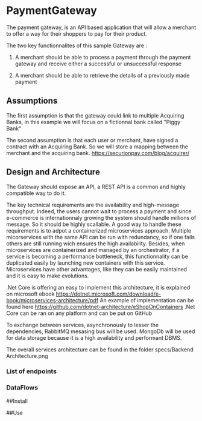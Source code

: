 # PaymentGateway

The payment gateway, is an API based application that will allow a merchant to offer a way for their shoppers to pay for their product.

The two key functionnalites of this sample Gateway are :
1. A merchant should be able to process a payment through the payment gateway and receive either a successful or unsuccessful response 

2. A merchant should be able to retrieve the details of a previously made payment

## Assumptions

The first assumption is that the gateway could link to multiple Acquiring Banks, in this example we will focus on a fictionnal bank called "Piggy Bank"

The second assumption is that each user or merchant, have signed a contract with an Acquiring Bank. So we will store a mapping between the merchant and the acquiring bank. https://securionpay.com/blog/acquirer/


## Design and Architecture

The Gateway should expose an API, a REST API is a common and highly compatible way to do it. 

The key technical requirements are the availability and high-message throughput. Indeed, the users cannot wait to process a payment and since e-commerce is internationnaly growing the system should handle millions of message. 
So it should be highly scallable. 
A good way to handle these requirements is to adpot a containerized microservices approach. Multiple micorservices with the same API can be run with redundancy, so if one fails others are still running wich ensures the high availability. Besides, when microservices are containerized and managed by an orchestrator, if a service is becoming a performance bottleneck, this functionnality can be duplicated easily by launching new containers with this service.
Microservices have other advantages, like they can be easily maintained and it is easy to make evolutions.

.Net Core is offering an easy to implement this architecture, it is explained on microsoft ebook https://dotnet.microsoft.com/download/e-book/microservices-architecture/pdf
An example of implementation can be found here https://github.com/dotnet-architecture/eShopOnContainers
.Net Core can be ran on any platform and can be put on GitHub

To exchange between services, asynchronously to lesser the dependencies, RabbitMQ mesasing bus will be used. 
MongoDb will be used for data storage because it is a high availability and performant DBMS.

The overall services architecture can be found in the folder specs/Backend Architecture.png

### List of endpoints

### DataFlows




##Install

##Use
